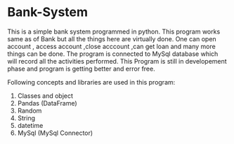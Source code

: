 # Bank-System

This is a simple bank system programmed in python. This program works same as of Bank but all the things here are virtually done. One can open account , access account ,close acccount ,can get loan and many more things can be done. The program is connected to MySql database which will record all the activities performed. This Program is still in developement phase and program is getting better and error free.

Following concepts and libraries are used in this program:

1. Classes and object
2. Pandas (DataFrame)
3. Random
4. String
5. datetime
6. MySql (MySql Connector)
